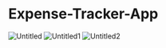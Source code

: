 # Expense-Tracker-App
![Untitled](https://github.com/TanzeelaTariq1/Expense-Tracker-App/assets/136908495/9158fc6c-4fed-4810-9304-2f6951b0709e)
![Untitled1](https://github.com/TanzeelaTariq1/Expense-Tracker-App/assets/136908495/3cb62bc1-98f2-4efc-840b-325f449952ee)
![Untitled2](https://github.com/TanzeelaTariq1/Expense-Tracker-App/assets/136908495/eee99515-9ca4-4cf1-8a8c-5c8771fb1aba)
